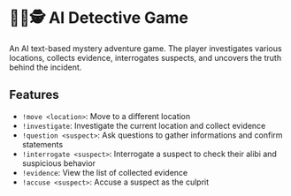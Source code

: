 # 🕵️‍♀️🕵️ AI Detective Game

An AI text-based mystery adventure game. The player investigates various locations, collects evidence, interrogates suspects, and uncovers the truth behind the incident.

## Features

- `!move <location>`: Move to a different location  
- `!investigate`: Investigate the current location and collect evidence
- `!question <suspect>`: Ask questions to gather informations and confirm statements
- `!interrogate <suspect>`: Interrogate a suspect to check their alibi and suspicious behavior
- `!evidence`: View the list of collected evidence
- `!accuse <suspect>`: Accuse a suspect as the culprit

## 

